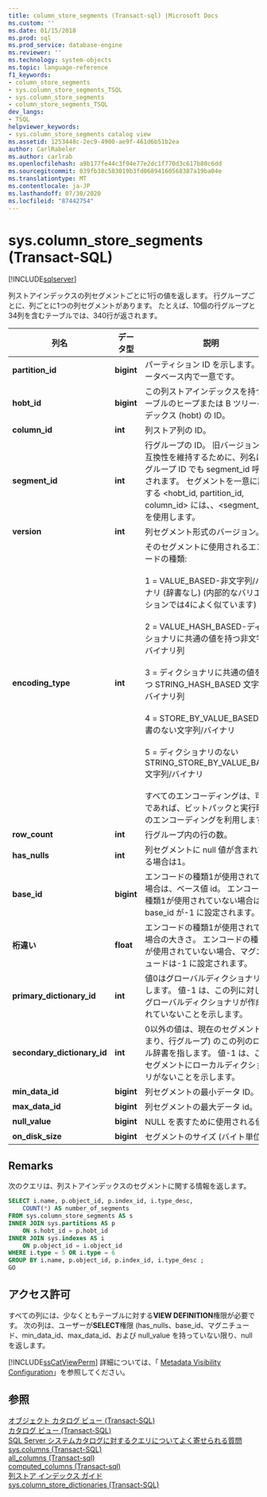 ```yaml
---
title: column_store_segments (Transact-sql) |Microsoft Docs
ms.custom: ''
ms.date: 01/15/2018
ms.prod: sql
ms.prod_service: database-engine
ms.reviewer: ''
ms.technology: system-objects
ms.topic: language-reference
f1_keywords:
- column_store_segments
- sys.column_store_segments_TSQL
- sys.column_store_segments
- column_store_segments_TSQL
dev_langs:
- TSQL
helpviewer_keywords:
- sys.column_store_segments catalog view
ms.assetid: 1253448c-2ec9-4900-ae9f-461d6b51b2ea
author: CarlRabeler
ms.author: carlrab
ms.openlocfilehash: a9b177fe44c3f94e77e2dc1f770d3c617b80c6dd
ms.sourcegitcommit: 039fb38c583019b3fd06894160568387a19ba04e
ms.translationtype: MT
ms.contentlocale: ja-JP
ms.lasthandoff: 07/30/2020
ms.locfileid: "87442754"
---
```

# <a name="syscolumn_store_segments-transact-sql"></a>sys.column_store_segments (Transact-SQL)
[!INCLUDE[sqlserver](../../includes/applies-to-version/sqlserver.md)]

列ストアインデックスの列セグメントごとに1行の値を返します。 行グループごとに、列ごとに1つの列セグメントがあります。 たとえば、10個の行グループと34列を含むテーブルでは、340行が返されます。 
  
|列名|データ型|説明|  
|-----------------|---------------|-----------------|  
|**partition_id**|**bigint**|パーティション ID を示します。 データベース内で一意です。|  
|**hobt_id**|**bigint**|この列ストアインデックスを持つテーブルのヒープまたは B ツリーインデックス (hobt) の ID。|  
|**column_id**|**int**|列ストア列の ID。|  
|**segment_id**|**int**|行グループの ID。 旧バージョンとの互換性を維持するために、列名は行グループ ID でも segment_id 呼び出されます。 セグメントを一意に識別する \<hobt_id, partition_id, column_id> には、、<segment_id> を使用します。|  
|**version**|**int**|列セグメント形式のバージョン。|  
|**encoding_type**|**int**|そのセグメントに使用されるエンコードの種類:<br /><br /> 1 = VALUE_BASED-非文字列/バイナリ (辞書なし) (内部的なバリエーションでは4によく似ています)<br /><br /> 2 = VALUE_HASH_BASED-ディクショナリに共通の値を持つ非文字列/バイナリ列<br /><br /> 3 = ディクショナリに共通の値を持つ STRING_HASH_BASED 文字列/バイナリ列<br /><br /> 4 = STORE_BY_VALUE_BASED-辞書のない文字列/バイナリ<br /><br /> 5 = ディクショナリのない STRING_STORE_BY_VALUE_BASED 文字列/バイナリ<br /><br /> すべてのエンコーディングは、可能であれば、ビットパックと実行時間のエンコーディングを利用します。|  
|**row_count**|**int**|行グループ内の行の数。|  
|**has_nulls**|**int**|列セグメントに null 値が含まれている場合は1。|  
|**base_id**|**bigint**|エンコードの種類1が使用されている場合は、ベース値 id。  エンコードの種類1が使用されていない場合は、base_id が-1 に設定されます。|  
|**桁違い**|**float**|エンコードの種類1が使用されている場合の大きさ。  エンコードの種類1が使用されていない場合、マグニチュードは-1 に設定されます。|  
|**primary_dictionary_id**|**int**|値0はグローバルディクショナリを表します。 値-1 は、この列に対してグローバルディクショナリが作成されていないことを示します。|  
|**secondary_dictionary_id**|**int**|0以外の値は、現在のセグメント (つまり、行グループ) のこの列のローカル辞書を指します。 値-1 は、このセグメントにローカルディクショナリがないことを示します。|  
|**min_data_id**|**bigint**|列セグメントの最小データ ID。|  
|**max_data_id**|**bigint**|列セグメントの最大データ id。|  
|**null_value**|**bigint**|NULL を表すために使用される値。|  
|**on_disk_size**|**bigint**|セグメントのサイズ (バイト単位)。|  
  
## <a name="remarks"></a>Remarks  
 次のクエリは、列ストアインデックスのセグメントに関する情報を返します。  
  
```sql  
SELECT i.name, p.object_id, p.index_id, i.type_desc,   
    COUNT(*) AS number_of_segments  
FROM sys.column_store_segments AS s   
INNER JOIN sys.partitions AS p   
    ON s.hobt_id = p.hobt_id   
INNER JOIN sys.indexes AS i   
    ON p.object_id = i.object_id  
WHERE i.type = 5 OR i.type = 6  
GROUP BY i.name, p.object_id, p.index_id, i.type_desc ;  
GO  
```  
  
## <a name="permissions"></a>アクセス許可  
 すべての列には、少なくともテーブルに対する**VIEW DEFINITION**権限が必要です。 次の列は、ユーザーが**SELECT**権限 (has_nulls、base_id、マグニチュード、min_data_id、max_data_id、および null_value を持っていない限り、null を返します。  
  
 [!INCLUDE[ssCatViewPerm](../../includes/sscatviewperm-md.md)] 詳細については、「 [Metadata Visibility Configuration](../../relational-databases/security/metadata-visibility-configuration.md)」を参照してください。  
  
## <a name="see-also"></a>参照  
 [オブジェクト カタログ ビュー &#40;Transact-SQL&#41;](../../relational-databases/system-catalog-views/object-catalog-views-transact-sql.md)   
 [カタログ ビュー &#40;Transact-SQL&#41;](../../relational-databases/system-catalog-views/catalog-views-transact-sql.md)   
 [SQL Server システムカタログに対するクエリについてよく寄せられる質問](../../relational-databases/system-catalog-views/querying-the-sql-server-system-catalog-faq.md)   
 [sys.columns (Transact-SQL)](../../relational-databases/system-catalog-views/sys-columns-transact-sql.md)   
 [all_columns &#40;Transact-sql&#41;](../../relational-databases/system-catalog-views/sys-all-columns-transact-sql.md)   
 [computed_columns &#40;Transact-sql&#41;](../../relational-databases/system-catalog-views/sys-computed-columns-transact-sql.md)   
 [列ストア インデックス ガイド](~/relational-databases/indexes/columnstore-indexes-overview.md)    
 [sys.column_store_dictionaries &#40;Transact-SQL&#41;](../../relational-databases/system-catalog-views/sys-column-store-dictionaries-transact-sql.md)  
  
  

